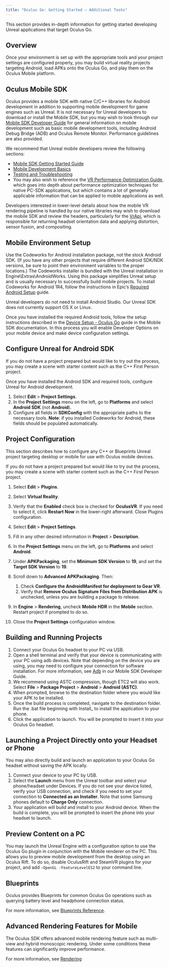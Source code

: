 ```yaml
---
title: "Oculus Go: Getting Started – Additional Tasks"
---
```


This section provides in-depth information for getting started developing Unreal applications that target Oculus Go.

## Overview

Once your environment is set up with the appropriate tools and your project settings are configured properly, you may build virtual reality projects targeting Android, load APKs onto the Oculus Go, and play them on the Oculus Mobile platform.

## Oculus Mobile SDK

Oculus provides a mobile SDK with native C/C++ libraries for Android development in addition to supporting mobile development for game engines such as Unreal. It is not necessary for Unreal developers to download or install the Mobile SDK, but you may wish to look through our [Mobile SDK Developer Guide](/documentation/mobilesdk/latest/) for general information on mobile development such as basic mobile development tools, including Android Debug Bridge (ADB) and Oculus Remote Monitor. Performance guidelines are also provided.

We recommend that Unreal mobile developers review the following sections:

* [Mobile SDK Getting Started Guide](https://developer.oculus.com/documentation/mobilesdk/latest/concepts/book-intro/)
* [Mobile Development Basics](https://developer.oculus.com/documentation/mobilesdk/latest/concepts/book-mobile-basics/)
* [Testing and Troubleshooting](https://developer.oculus.com/documentation/mobilesdk/latest/concepts/book-testing/)
* You may also wish to reference the [VR Performance Optimization Guide](https://developer.oculus.com/documentation/pcsdk/latest/concepts/dg-performance-opt-guide/), which goes into depth about performance optimization techniques for native PC-SDK applications, but which contains a lot of generally applicable information that can be applied to mobile applications as well.


Developers interested in lower-level details about how the mobile VR rendering pipeline is handled by our native libraries may wish to download the mobile SDK and review the headers, particularly for the [VrApi](/documentation/mobilesdk/latest/concepts/book-engine-integration/), which is responsible for returning headset orientation data and applying distortion, sensor fusion, and compositing.

## Mobile Environment Setup

Use the Codeworks for Android installation package, not the stock Android SDK. (If you have any other projects that require different Android SDK/NDK versions, be sure to point their environment variables to the proper locations.) The Codeworks installer is bundled with the Unreal installation in Engine\Extras\AndroidWorks. Using this package simplifies Unreal setup and is usually necessary to successfully build mobile projects. To install Codeworks for Android 1R4, follow the instructions in Epic’s [Required Android Setup](https://api.unrealengine.com/INT/Platforms/Android/GettingStarted/1/index.html) guide.

Unreal developers do not need to install Android Studio. Our Unreal SDK does not currently support OS X or Linux.

Once you have installed the required Android tools, follow the setup instructions described in the [Device Setup - Oculus Go](/documentation/mobilesdk/latest/concepts/mobile-device-setup-go/) guide in the Mobile SDK documentation. In this process you will enable Developer Options on your mobile device and make device configuration settings.

## Configure Unreal for Android SDK

If you do not have a project prepared but would like to try out the process, you may create a scene with starter content such as the C++ First Person project.

Once you have installed the Android SDK and required tools, configure Unreal for Android development.

1. Select **Edit** &gt; **Project Settings**.
2. In the **Project Settings** menu on the left, go to **Platforms** and select **Android SDK** (not **Android**).
3. Configure all fields in **SDKConfig** with the appropriate paths to the necessary tools. **Note**: if you installed Codeworks for Android, these fields should be populated automatically.


## Project Configuration

This section describes how to configure any C++ or Blueprints Unreal project targeting desktop or mobile for use with Oculus mobile devices.

If you do not have a project prepared but would like to try out the process, you may create a scene with starter content such as the C++ First Person project.

1. Select **Edit** &gt; **Plugins**.
2. Select **Virtual Reality**. 
3. Verify that the **Enabled** check box is checked for **OculusVR**. If you need to select it, click **Restart Now** in the lower-right afterward. Close Plugins configuration.
4. Select **Edit** &gt; **Project Settings**.
5. Fill in any other desired information in **Project** &gt; **Description**.
6. In the **Project Settings** menu on the left, go to **Platforms** and select **Android**.
7. Under **APKPackaging**, set the **Minimum SDK Version** to **19**, and set the **Target SDK Version** to **19**.
8. Scroll down to **Advanced APKPackaging**. Then:
	1. Check **Configure the AndroidManifest for deployment to Gear VR**.
	2. Verify that **Remove Oculus Signature Files from Distribution APK** is unchecked, unless you are building a package to release.
	
9. In **Engine** &gt; **Rendering**, uncheck **Mobile HDR** in the **Mobile** section. Restart project if prompted to do so. 
10. Close the **Project Settings** configuration window.


## Building and Running Projects

1. Connect your Oculus Go headset to your PC via USB.
2. Open a shell terminal and verify that your device is communicating with your PC using adb devices. Note that depending on the device you are using, you may need to configure your connection for software installation. For more information, see [Adb](https://developer.oculus.com/documentation/mobilesdk/latest/concepts/mobile-adb/) in our Mobile SDK Developer Guide.
3. We recommend using ASTC compression, though ETC2 will also work. Select **File** &gt; **Package Project** &gt; **Android** &gt; **Android (ASTC)**. 
4. When prompted, browse to the destination folder where you would like your APK to be installed.
5. Once the build process is completed, navigate to the destination folder. Run the .bat file beginning with Install\_ to install the application to your phone.
6. Click the application to launch. You will be prompted to insert it into your Oculus Go headset.


## Launching a Project Directly onto your Headset or Phone

You may also directly build and launch an application to your Oculus Go headset without saving the APK locally.

1. Connect your device to your PC by USB. 
2. Select the **Launch** menu from the Unreal toolbar and select your phone/headset under Devices. If you do not see your device listed, verify your USB connection, and check if you need to set your connection to **Connected as an Installer**. Note that some Samsung phones default to **Charge Only** connection.
3. Your application will build and install to your Android device. When the build is complete, you will be prompted to insert the phone into your headset to launch.


## Preview Content on a PC

You may launch the Unreal Engine with a configuration option to use the Oculus Go plugin in conjunction with the Mobile renderer on the PC. This allows you to preview mobile development from the desktop using an Oculus Rift. To do so, disable OculusRift and SteamVR plugins for your project, and add `-OpenGL -FeatureLevelES2` to your command line.

## Blueprints

Oculus provides Blueprints for common Oculus Go operations such as querying battery level and headphone connection status. 

For more information, see [Blueprints Reference](/documentation/unreal/latest/concepts/unreal-blueprints/).

## Advanced Rendering Features for Mobile

The Oculus SDK offers advanced mobile rendering feature such as multi-view and hybrid monoscopic rendering. Under some conditions these features can significantly improve performance.

For more information, see [Rendering](/documentation/unreal/latest/concepts/unreal-advanced-rendering/)
